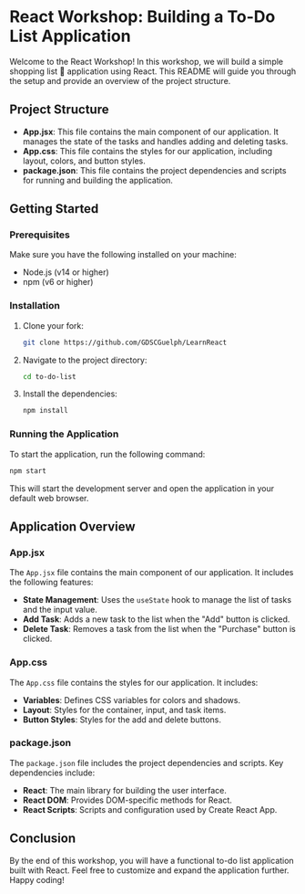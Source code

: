 # React Workshop: Building a To-Do List Application

Welcome to the React Workshop! In this workshop, we will build a simple shopping list 🛒 application using React. This README will guide you through the setup and provide an overview of the project structure.

## Project Structure

- **App.jsx**: This file contains the main component of our application. It manages the state of the tasks and handles adding and deleting tasks.
- **App.css**: This file contains the styles for our application, including layout, colors, and button styles.
- **package.json**: This file contains the project dependencies and scripts for running and building the application.

## Getting Started

### Prerequisites

Make sure you have the following installed on your machine:

- Node.js (v14 or higher)
- npm (v6 or higher)

### Installation

1. Clone your fork:
    ```bash
    git clone https://github.com/GDSCGuelph/LearnReact
    ```
2. Navigate to the project directory:
    ```bash
    cd to-do-list
    ```
3. Install the dependencies:
    ```bash
    npm install
    ```

### Running the Application

To start the application, run the following command:
```bash
npm start
```
This will start the development server and open the application in your default web browser.

## Application Overview

### App.jsx

The `App.jsx` file contains the main component of our application. It includes the following features:

- **State Management**: Uses the `useState` hook to manage the list of tasks and the input value.
- **Add Task**: Adds a new task to the list when the "Add" button is clicked.
- **Delete Task**: Removes a task from the list when the "Purchase" button is clicked.

### App.css

The `App.css` file contains the styles for our application. It includes:

- **Variables**: Defines CSS variables for colors and shadows.
- **Layout**: Styles for the container, input, and task items.
- **Button Styles**: Styles for the add and delete buttons.

### package.json

The `package.json` file includes the project dependencies and scripts. Key dependencies include:

- **React**: The main library for building the user interface.
- **React DOM**: Provides DOM-specific methods for React.
- **React Scripts**: Scripts and configuration used by Create React App.

## Conclusion

By the end of this workshop, you will have a functional to-do list application built with React. Feel free to customize and expand the application further. Happy coding!

